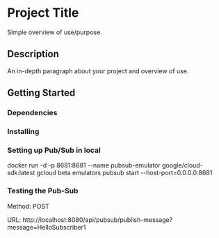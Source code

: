 # Project Title

Simple overview of use/purpose.

## Description

An in-depth paragraph about your project and overview of use.

## Getting Started

### Dependencies

### Installing

### Setting up Pub/Sub in local

docker run -d -p 8681:8681 --name pubsub-emulator google/cloud-sdk:latest gcloud beta emulators pubsub start --host-port=0.0.0.0:8681


### Testing the Pub-Sub

Method: POST

URL: http://localhost:8080/api/pubsub/publish-message?message=HelloSubscriber1